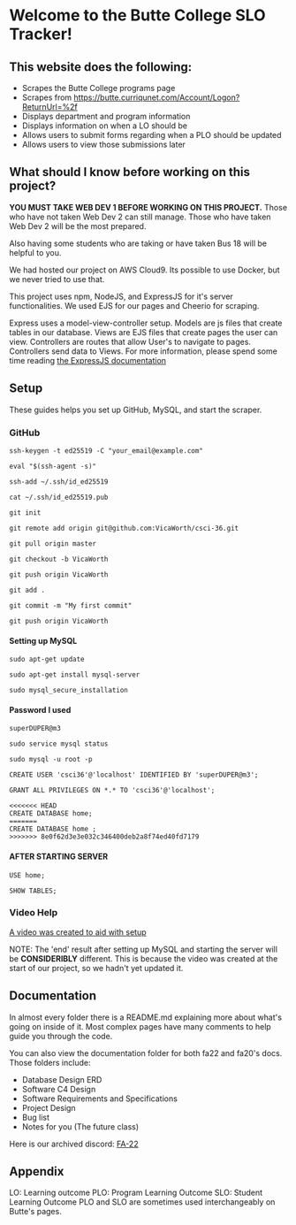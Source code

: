 # Welcome to the Butte College SLO Tracker! #

## This website does the following: ##
- Scrapes the Butte College programs page
- Scrapes from https://butte.curriqunet.com/Account/Logon?ReturnUrl=%2f
- Displays department and program information
- Displays information on when a LO should be 
- Allows users to submit forms regarding when a PLO should be updated
- Allows users to view those submissions later

## What should I know before working on this project? ##
**YOU MUST TAKE WEB DEV 1 BEFORE WORKING ON THIS PROJECT.**
Those who have not taken Web Dev 2 can still manage.
Those who have taken Web Dev 2 will be the most prepared.

Also having some students who are taking or have taken Bus 18 will be helpful to you.

We had hosted our project on AWS Cloud9. Its possible to use Docker, 
but we never tried to use that. 

This project uses npm, NodeJS, and ExpressJS for it's server functionalities.
We used EJS for our pages and Cheerio for scraping.

Express uses a model-view-controller setup.
Models are js files that create tables in our database.
Views are EJS files that create pages the user can view.
Controllers are routes that allow User's to navigate to pages.
Controllers send data to Views. 
For more information, please spend some time reading [the ExpressJS documentation](https://expressjs.com)

## Setup
These guides helps you set up GitHub, MySQL, and start the scraper.

### GitHub
```
ssh-keygen -t ed25519 -C "your_email@example.com"

eval "$(ssh-agent -s)"

ssh-add ~/.ssh/id_ed25519

cat ~/.ssh/id_ed25519.pub

git init

git remote add origin git@github.com:VicaWorth/csci-36.git

git pull origin master 

git checkout -b VicaWorth

git push origin VicaWorth

git add .

git commit -m "My first commit"

git push origin VicaWorth
```
#### Setting up MySQL ####
```
sudo apt-get update

sudo apt-get install mysql-server

sudo mysql_secure_installation
```
#### Password I used ####
```
superDUPER@m3

sudo service mysql status

sudo mysql -u root -p

CREATE USER 'csci36'@'localhost' IDENTIFIED BY 'superDUPER@m3';

GRANT ALL PRIVILEGES ON *.* TO 'csci36'@'localhost';

<<<<<<< HEAD
CREATE DATABASE home;
=======
CREATE DATABASE home ;
>>>>>>> 8e0f62d3e3e032c346400deb2a8f74ed40fd7179
```

#### AFTER STARTING SERVER ####
```
USE home;

SHOW TABLES;
```
### Video Help ###
[A video was created to aid with setup](https://www.youtube.com/watch?v=Ni4ZJvIjiOE)

NOTE: The 'end' result after setting up MySQL and starting the server will be
**CONSIDERIBLY** different. This is because the video was created at the 
start of our project, so we hadn't yet updated it. 

## Documentation ##
In almost every folder there is a README.md explaining more about what's going
on inside of it. Most complex pages have many comments to help guide you
through the code.

You can also view the documentation folder for both fa22 and fa20's docs.
Those folders include:
- Database Design ERD
- Software C4 Design
- Software Requirements and Specifications
- Project Design
- Bug list
- Notes for you (The future class)

Here is our archived discord: [FA-22](https://discord.gg/2hMQsFR6Ak)

## Appendix ##
LO: Learning outcome
PLO: Program Learning Outcome
SLO: Student Learning Outcome
PLO and SLO are sometimes used interchangeably on Butte's pages. 
